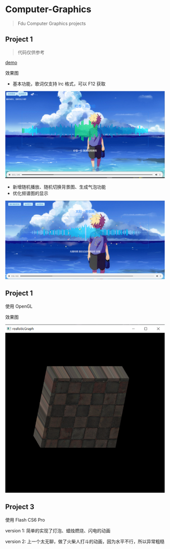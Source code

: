# Computer-Graphics
> Fdu Computer Graphics projects

## Project 1 

> 代码仅供参考

[demo](https://syz913.github.io/music.html)

效果图
- 基本功能，歌词仅支持 lrc 格式，可以 F12 获取

![](project1/images/demo_1.png)

- 新增随机播放、随机切换背景图、生成气泡功能
- 优化频谱图的显示

![](project1/images/demo.png)

## Project 1 
使用 OpenGL

效果图

![](project2/images/demo.png)

## Project 3
使用 Flash CS6 Pro

version 1: 简单的实现了灯泡、蜡烛燃烧、闪电的动画

version 2: 上一个太无聊，做了火柴人打斗的动画，因为水平不行，所以异常粗糙
